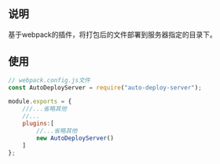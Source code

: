 ## 说明
基于webpack的插件，将打包后的文件部署到服务器指定的目录下。
## 使用
```js
// webpack.config.js文件
const AutoDeployServer = require("auto-deploy-server");

module.exports = {
	///...省略其他
	//...
	plugins:[
		//...省略其他
		new AutoDeployServer()
	]
};
```